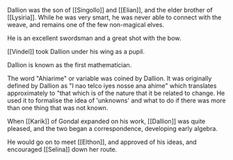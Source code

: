 Dallion was the son of [[Singollo]] and [[Elian]], and the elder brother of [[Lysiria]]. While he was very smart, he was never able to connect with the weave, and remains one of the few non-magical elves.

He is an excellent swordsman and a great shot with the bow.

[[Vindel]] took Dallion under his wing as a pupil.

Dallion is known as the first mathematician.

The word "Ahiarime" or variable was coined by Dallion. It was originally defined by Dallion as "I nao telco iyes nosse ana ahime" which translates approximately to "that which is of the nature that it be related to change. He used it to formalise the idea of 'unknowns' and what to do if there was more than one thing that was not known.

When [[Karik]] of Gondal expanded on his work, [[Dallion]] was quite pleased, and the two began a correspondence, developing early algebra.

He would go on to meet [[Elthon]], and approved of his ideas, and encouraged [[Selina]] down her route.
